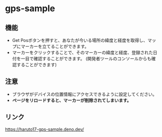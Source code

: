 # gps-sample
## 機能  
+ Get Posボタンを押すと、あなたが今いる場所の緯度と経度を取得し、マップにマーカーを立てることができます。
+ マーカーをクリックすることで、そのマーカーの緯度と経度、登録された日付を一目で確認することができます。
(開発者ツールのコンソールからも確認することができます)

## 注意
+ ブラウザがデバイスの位置情報にアクセスできるように設定してください。
+ **ページをリロードすると、マーカーが削除されてしまいます。**

## リンク
https://haruto17-gps-sample.deno.dev/